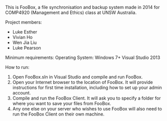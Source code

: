 This is FooBox, a file synchronisation and backup system made in 2014 for COMP4920 (Management and Ethics) class at UNSW Australia.

Project members:

* Luke Esther
* Vivian Ho
* Wen Jia Liu
* Luke Pearson

Minimum requirements:
Operating System: Windows 7+
Visual Studio 2013

How to run:
1. Open FooBox.sln in Visual Studio and compile and run FooBox.
2. Open your Internet browser to the location of FooBox. It will provide instructions for first time installation, including how to set up your admin account.
3. Compile and run the FooBox Client. It will ask you to specify a folder for where you want to save your files from FooBox.
4. Any one else on your server who wishes to use FooBox will also need to run the FooBox Client on their own machine.
